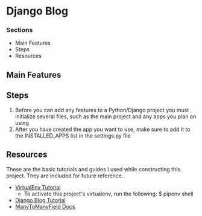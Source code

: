# Django Blog

### Sections
  * Main Features
  * Steps
  * Resources


## Main Features

## Steps
  1. Before you can add any features to a Python/Django project you must initialize several files, such as the main project and any apps you plan on using
  2. After you have created the app you want to use, make sure to add it to the INSTALLED_APPS list in the settings.py file

## Resources
These are the basic tutorials and guides I used while constructing this project. They are included for future reference.
  * [VirtualEnv Tutorial](http://docs.python-guide.org/en/latest/dev/virtualenvs/)
    * To activate this project's virtualenv, run the following:
 $ pipenv shell
  * [Django Blog Tutorial](https://www.djangorocks.com/tutorials/how-to-create-a-basic-blog-in-django/starting-your-application.html)
  * [ManyToManyField Docs](https://docs.djangoproject.com/en/2.0/topics/db/examples/many_to_many/)
